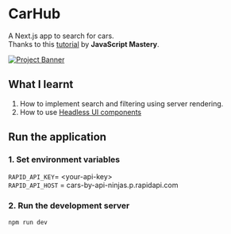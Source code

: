 # CarHub
A Next.js app to search for cars.<br>
Thanks to this [tutorial](https://www.youtube.com/watch?v=pUNSHPyVryU) by **JavaScript Mastery**.

 <a href="https://youtu.be/pUNSHPyVryU?feature=shared" target="_blank">
      <img src="https://github.com/adrianhajdin/project_next13_car_showcase/assets/151519281/2453c186-0ae9-448f-b3c4-077bf910680e" alt="Project Banner">
</a>

## What I learnt
1. How to implement search and filtering using server rendering.
2. How to use [Headless UI components](https://headlessui.com/)

## Run the application
### 1. Set environment variables
`RAPID_API_KEY`= \<your-api-key> <br>
`RAPID_API_HOST` = cars-by-api-ninjas.p.rapidapi.com

### 2. Run the development server
```
npm run dev
```
